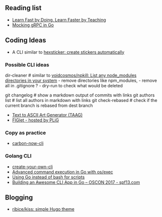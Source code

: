 
## Reading list

* [Learn Fast by Doing. Learn Faster by Teaching](https://medium.com/@_erikaybar/learn-fast-by-doing-learn-faster-by-teaching-5b669c71dc03)
* [Mocking gRPC in Go](https://rogchap.com/2019/06/25/mocking-grpc-in-go/)


## Coding Ideas

* A CLI similar to  [hexsticker: create stickers automatically](https://github.com/fridex/hexsticker)





### Possible CLI ideas

dir-cleaner  #  similar to  [voidcosmos/npkill: List any node_modules directories in your system](https://github.com/voidcosmos/npkill)
	- remove directories like npm_modules, 
	- remove all in .gitignore ?
	- dry-run to check what would be deleted

git changelog    # show a markdown output of commits with links
git authors list  # list all authors in markdown with links
git check-rebased  <branch>  # check if the current branch is rebased from dest branch 



* [Text to ASCII Art Generator (TAAG)](http://patorjk.com/software/taag/#p=testall&f=Flower%20Power&t=Dracarys)
* [FIGlet - hosted by PLiG](http://www.figlet.org/fontdb.cgi)

### Copy as practice
* [carbon-now-cli](https://github.com/mixn/carbon-now-cli)


### Golang CLI

* [create-your-own-cli](https://itnext.io/how-to-create-your-own-cli-with-golang-3c50727ac608)
* [Advanced command execution in Go with os/exec](https://blog.kowalczyk.info/article/wOYk/advanced-command-execution-in-go-with-osexec.html)
* [Using Go instead of bash for scripts](https://presstige.io/p/Using-Go-instead-of-bash-for-scripts-6b51885c1f6940aeb40476000d0eb0fc)
* [Building an Awesome CLI App in Go – OSCON 2017 - spf13.com](https://spf13.com/presentation/building-an-awesome-cli-app-in-go-oscon/)


## Blogging 

* [ribice/kiss: simple Hugo theme](https://github.com/ribice/kiss)




<!--stackedit_data:
eyJoaXN0b3J5IjpbLTE1MDU4OTI0OTcsMTY3NDQ3NDA4MywxMj
YyMTA4NzUwLC0xNjI5MTUyNjcyLC0xMDQyMTA2ODU2LC0xNDc3
OTg1OTM1LC01Nzg1OTMxMzcsLTE1NDI2NDg3NDQsMTcwMjkxMj
Q3MV19
-->